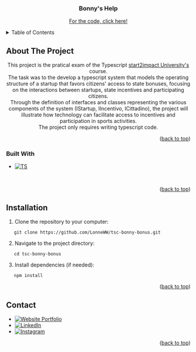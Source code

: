 <!-- Improved compatibility of back to top link: See: https://github.com/othneildrew/Best-README-Template/pull/73 -->

<a name="readme-top"></a>

<!--
*** Thanks for checking out the Best-README-Template. If you have a suggestion
*** that would make this better, please fork the repo and create a pull request
*** or simply open an issue with the tag "enhancement".
*** Don't forget to give the project a star!
*** Thanks again! Now go create something AMAZING! :D
-->

<!-- PROJECT SHIELDS -->
<!--
*** I'm using markdown "reference style" links for readability.
*** Reference links are enclosed in brackets [ ] instead of parentheses ( ).
*** See the bottom of this document for the declaration of the reference variables
*** for contributors-url, forks-url, etc. This is an optional, concise syntax you may use.
*** https://www.markdownguide.org/basic-syntax/#reference-style-links
-->

<!-- PROJECT LOGO -->
<br />
<div align="center">

<h3 align="center">Bonny's Help</h3>

[For the code, click here!](https://codepen.io/LonneWW/pen/ExBabwa?editors=1111)

</div>

<!-- TABLE OF CONTENTS -->
<details>
  <summary>Table of Contents</summary>
  <ol>
    <li>
      <a href="#about-the-project">About The Project</a>
      <ul>
        <li><a href="#built-with">Built With</a></li>
      </ul>
    </li>
    <li><a href="#installation">Installation</a></li>
    <li><a href="#contact">Contact</a></li>
  </ol>
</details>

<!-- ABOUT THE PROJECT -->

## About The Project

  <p align="center">
    This project is the pratical exam of the Typescript <a href="https://www.start2impact.it"> start2impact University's </a> course. </br>
    The task was to the develop a typescript system that models the operating structure of a startup that favors citizens' access to state bonuses, focusing on the interactions between startups, state incentives and participating citizens. </br>
    Through the definition of interfaces and classes representing the various components of the system (IStartup, IIncentivo, ICittadino), the project will illustrate how technology can facilitate access to incentives and participation in sports activities.</br> 
    The project only requires writing typescript code.
  </p>

<p align="right">(<a href="#readme-top">back to top</a>)</p>

### Built With

- [![TS][ts-badge]][ts-url]

</br>

<p align="right">(<a href="#readme-top">back to top</a>)</p>

<!-- Installation -->

## Installation

1. Clone the repository to your computer:
```
   git clone https://github.com/LonneWW/tsc-bonny-bonus.git
```
2. Navigate to the project directory:
```
   cd tsc-bonny-bonus
```
3. Install dependencies (if needed):
```
   npm install
```
<p align="right">(<a href="#readme-top">back to top</a>)</p>


<!-- CONTACT -->

## Contact

- [![Website Portfolio][site-badge]][site-url]
- [![LinkedIn][linkedin-shield]][linkedin-url]
- [![Instagram][instagram-shield]][instagram-url]

<p align="right">(<a href="#readme-top">back to top</a>)</p>

[ts-badge]: https://img.shields.io/badge/Typescript-grey?style=flat&logo=typescript&logoColor=%233178C6
[ts-url]: https://www.typescripttutorial.net
[site-badge]: https://img.shields.io/badge/Website-grey?style=flat
[site-url]: https://lonneww.github.io/portfolio/
[instagram-shield]: https://img.shields.io/badge/Instagram-grey?style=flat&logo=instagram&logoColor=%23E4405F
[instagram-url]: https://instagram.com/samuelbaz?igshid=MzNlNGNkZWQ4Mg==
[linkedin-shield]: https://img.shields.io/badge/Linkedin-grey?style=flat&logo=linkedin&logoColor=%230A66C2
[linkedin-url]: https://www.linkedin.com/in/samuel-barbieri-100886208/
